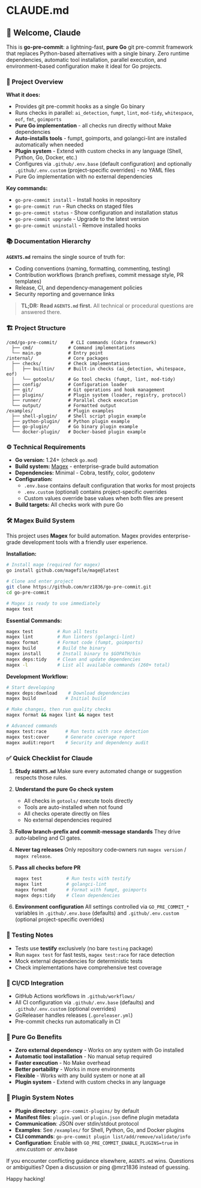# CLAUDE.md

## 🤖 Welcome, Claude

This is **go-pre-commit**: a lightning-fast, **pure Go** git pre-commit framework that replaces Python-based alternatives with a single binary. Zero runtime dependencies, automatic tool installation, parallel execution, and environment-based configuration make it ideal for Go projects.

### 🎯 Project Overview

**What it does:**
- Provides git pre-commit hooks as a single Go binary
- Runs checks in parallel: `ai_detection`, `fumpt`, `lint`, `mod-tidy`, `whitespace`, `eof`, `fmt`, `goimports`
- **Pure Go implementation** - all checks run directly without Make dependencies
- **Auto-installs tools** - fumpt, goimports, and golangci-lint are installed automatically when needed
- **Plugin system** - Extend with custom checks in any language (Shell, Python, Go, Docker, etc.)
- Configures via `.github/.env.base` (default configuration) and optionally `.github/.env.custom` (project-specific overrides) - no YAML files
- Pure Go implementation with no external dependencies

**Key commands:**
- `go-pre-commit install` - Install hooks in repository
- `go-pre-commit run` - Run checks on staged files
- `go-pre-commit status` - Show configuration and installation status
- `go-pre-commit upgrade` - Upgrade to the latest version
- `go-pre-commit uninstall` - Remove installed hooks

### 📚 Documentation Hierarchy

**`AGENTS.md`** remains the single source of truth for:
* Coding conventions (naming, formatting, commenting, testing)
* Contribution workflows (branch prefixes, commit message style, PR templates)
* Release, CI, and dependency‑management policies
* Security reporting and governance links

> **TL;DR:** **Read `AGENTS.md` first.**
> All technical or procedural questions are answered there.

### 🏗️ Project Structure

```
/cmd/go-pre-commit/     # CLI commands (Cobra framework)
  ├── cmd/             # Command implementations
  └── main.go          # Entry point
/internal/             # Core packages
  ├── checks/          # Check implementations
  │   ├── builtin/     # Built-in checks (ai_detection, whitespace, eof)
  │   └── gotools/     # Go tool checks (fumpt, lint, mod-tidy)
  ├── config/          # Configuration loader
  ├── git/             # Git operations and hook management
  ├── plugins/         # Plugin system (loader, registry, protocol)
  ├── runner/          # Parallel check execution
  └── output/          # Formatted output
/examples/             # Plugin examples
  ├── shell-plugin/    # Shell script plugin example
  ├── python-plugin/   # Python plugin example
  ├── go-plugin/       # Go binary plugin example
  └── docker-plugin/   # Docker-based plugin example
```

### ⚙️ Technical Requirements

- **Go version:** 1.24+ (check `go.mod`)
- **Build system:** [Magex](https://github.com/mrz1836/mage-x) - enterprise-grade build automation
- **Dependencies:** Minimal - Cobra, testify, color, godotenv
- **Configuration:**
  - `.env.base` contains default configuration that works for most projects
  - `.env.custom` (optional) contains project-specific overrides
  - Custom values override base values when both files are present
- **Build targets:** All checks work with pure Go

### 🛠️ Magex Build System

This project uses **Magex** for build automation. Magex provides enterprise-grade development tools with a friendly user experience.

**Installation:**
```bash
# Install mage (required for magex)
go install github.com/magefile/mage@latest

# Clone and enter project
git clone https://github.com/mrz1836/go-pre-commit.git
cd go-pre-commit

# Magex is ready to use immediately
magex test
```

**Essential Commands:**
```bash
magex test         # Run all tests
magex lint         # Run linters (golangci-lint)
magex format       # Format code (fumpt, goimports)
magex build        # Build the binary
magex install      # Install binary to $GOPATH/bin
magex deps:tidy    # Clean and update dependencies
magex -l           # List all available commands (260+ total)
```

**Development Workflow:**
```bash
# Start developing
magex deps:download    # Download dependencies
magex build           # Initial build

# Make changes, then run quality checks
magex format && magex lint && magex test

# Advanced commands
magex test:race       # Run tests with race detection
magex test:cover      # Generate coverage report
magex audit:report    # Security and dependency audit
```

### ✅ Quick Checklist for Claude

1. **Study `AGENTS.md`**
   Make sure every automated change or suggestion respects those rules.

2. **Understand the pure Go check system**
   - All checks in `gotools/` execute tools directly
   - Tools are auto-installed when not found
   - All checks operate directly on files
   - No external dependencies required

3. **Follow branch‑prefix and commit‑message standards**
   They drive auto‑labeling and CI gates.

4. **Never tag releases**
   Only repository code‑owners run `magex version` / `magex release`.

5. **Pass all checks before PR**
   ```bash
   magex test         # Run tests with testify
   magex lint         # golangci-lint
   magex format       # Format with fumpt, goimports
   magex deps:tidy    # Clean dependencies
   ```

6. **Environment configuration**
   All settings controlled via `GO_PRE_COMMIT_*` variables in `.github/.env.base` (defaults) and `.github/.env.custom` (optional project-specific overrides)

### 🧪 Testing Notes

- Tests use **testify** exclusively (no bare `testing` package)
- Run `magex test` for fast tests, `magex test:race` for race detection
- Mock external dependencies for deterministic tests
- Check implementations have comprehensive test coverage

### 🚀 CI/CD Integration

- GitHub Actions workflows in `.github/workflows/`
- All CI configuration via `.github/.env.base` (defaults) and `.github/.env.custom` (optional overrides)
- GoReleaser handles releases (`.goreleaser.yml`)
- Pre-commit checks run automatically in CI

### 🎯 Pure Go Benefits

- **Zero external dependency** - Works on any system with Go installed
- **Automatic tool installation** - No manual setup required
- **Faster execution** - No Make overhead
- **Better portability** - Works in more environments
- **Flexible** - Works with any build system or none at all
- **Plugin system** - Extend with custom checks in any language

### 🔌 Plugin System Notes

- **Plugin directory**: `.pre-commit-plugins/` by default
- **Manifest files**: `plugin.yaml` or `plugin.json` define plugin metadata
- **Communication**: JSON over stdin/stdout protocol
- **Examples**: See `/examples/` for Shell, Python, Go, and Docker plugins
- **CLI commands**: `go-pre-commit plugin list/add/remove/validate/info`
- **Configuration**: Enable with `GO_PRE_COMMIT_ENABLE_PLUGINS=true` in .env.custom or .env.base

If you encounter conflicting guidance elsewhere, `AGENTS.md` wins.
Questions or ambiguities? Open a discussion or ping @mrz1836 instead of guessing.

Happy hacking!
